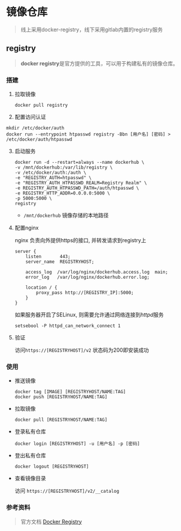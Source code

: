 # 镜像仓库

>  线上采用docker-registry，线下采用gitlab内置的registry服务

## registry

> **docker registry**是官方提供的工具，可以用于构建私有的镜像仓库。

### 搭建

1. 拉取镜像

   ```shell
   docker pull registry
   ```

2. 配置访问认证

  ```shell
  mkdir /etc/docker/auth
  docker run --entrypoint htpasswd registry -Bbn [用户名] [密码] > /etc/docker/auth/htpasswd
  ```

3. 启动服务

   ```shell
   docker run -d --restart=always --name dockerhub \
   -v /mnt/dockerhub:/var/lib/registry \
   -v /etc/docker/auth:/auth \
   -e "REGISTRY_AUTH=htpasswd" \
   -e "REGISTRY_AUTH_HTPASSWD_REALM=Registry Realm" \
   -e REGISTRY_AUTH_HTPASSWD_PATH=/auth/htpasswd \
   -e REGISTRY_HTTP_ADDR=0.0.0.0:5000 \
   -p 5000:5000 \
   registry
   ```

   - `/mnt/dockerhub`  镜像存储的本地路径

4. 配置nginx

   nginx 负责向外提供https的接口, 并转发请求到registry上

   ```nginx
   server {
       listen       443;
       server_name  REGISTRYHOST;

       access_log  /var/log/nginx/dockerhub.access.log  main;
       error_log   /var/log/nginx/dockerhub.error.log;

       location / {
           proxy_pass http://[REGISTRY_IP]:5000;
       }
   }
   ```

   如果服务器开启了SELinux, 则需要允许通过网络连接到*httpd*服务

   ```shell
   setsebool -P httpd_can_network_connect 1
   ```

5. 验证

   访问`https://[REGISTRYHOST]/v2`  状态码为200即安装成功

### 使用

- 推送镜像

  ```shell
  docker tag [IMAGE] [REGISTRYHOST/NAME:TAG]
  docker push [REGISTRYHOST/NAME:TAG]
  ```

- 拉取镜像

  ```shell
  docker pull [REGISTRYHOST/NAME:TAG]
  ```

- 登录私有仓库

  ```shell
  docker login [REGISTRYHOST] -u [用户名] -p [密码]
  ```

- 登出私有仓库

  ```shell
  docker logout [REGISTRYHOST]
  ```

- 查看镜像目录

  访问 `https://[REGISTRYHOST]/v2/__catalog`

### 参考资料

> 官方文档 [Docker Registry](https://docs.docker.com/registry/)